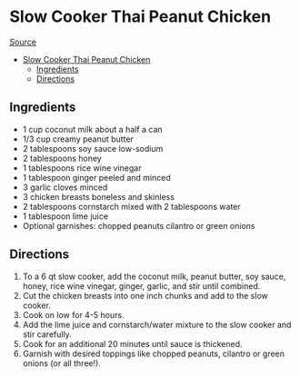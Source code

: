 # Slow Cooker Thai Peanut Chicken

[Source](https://dinnerthendessert.com/slow-cooker-thai-peanut-chicken/#wprm-recipe-container-10204)

- [Slow Cooker Thai Peanut Chicken](#slow-cooker-thai-peanut-chicken)
  - [Ingredients](#ingredients)
  - [Directions](#directions)

## Ingredients

- 1 cup coconut milk about a half a can
- 1/3 cup creamy peanut butter
- 2 tablespoons soy sauce low-sodium
- 2 tablespoons honey
- 1 tablespoons rice wine vinegar
- 1 tablespoon ginger peeled and minced
- 3 garlic cloves minced
- 3 chicken breasts boneless and skinless
- 2 tablespoons cornstarch mixed with 2 tablespoons water
- 1 tablespoon lime juice
- Optional garnishes: chopped peanuts cilantro or green onions

## Directions

1. To a 6 qt slow cooker, add the coconut milk, peanut butter, soy sauce, honey, rice wine vinegar, ginger, garlic, and stir until combined.
1. Cut the chicken breasts into one inch chunks and add to the slow cooker.
1. Cook on low for 4-5 hours.
1. Add the lime juice and cornstarch/water mixture to the slow cooker and stir carefully.
1. Cook for an additional 20 minutes until sauce is thickened.
1. Garnish with desired toppings like chopped peanuts, cilantro or green onions (or all three!).
